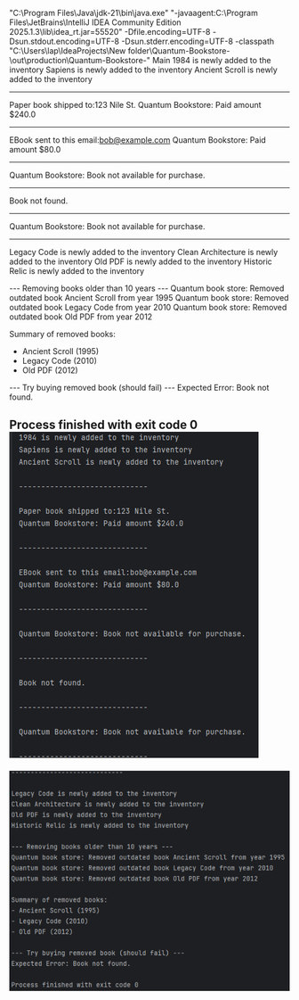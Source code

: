 "C:\Program Files\Java\jdk-21\bin\java.exe" "-javaagent:C:\Program Files\JetBrains\IntelliJ IDEA Community Edition 2025.1.3\lib\idea_rt.jar=55520" -Dfile.encoding=UTF-8 -Dsun.stdout.encoding=UTF-8 -Dsun.stderr.encoding=UTF-8 -classpath "C:\Users\lap\IdeaProjects\New folder\Quantum-Bookstore-\out\production\Quantum-Bookstore-" Main
1984 is newly added to the inventory
Sapiens is newly added to the inventory
Ancient Scroll is newly added to the inventory

-----------------------------

Paper book shipped to:123 Nile St.
Quantum Bookstore: Paid amount $240.0

-----------------------------

EBook sent to this email:bob@example.com
Quantum Bookstore: Paid amount $80.0

-----------------------------

Quantum Bookstore: Book not available for purchase.

-----------------------------

Book not found.

-----------------------------

Quantum Bookstore: Book not available for purchase.

-----------------------------

Legacy Code is newly added to the inventory
Clean Architecture is newly added to the inventory
Old PDF is newly added to the inventory
Historic Relic is newly added to the inventory

--- Removing books older than 10 years ---
Quantum book store: Removed outdated book Ancient Scroll from year 1995
Quantum book store: Removed outdated book Legacy Code from year 2010
Quantum book store: Removed outdated book Old PDF from year 2012

Summary of removed books:
- Ancient Scroll (1995)
- Legacy Code (2010)
- Old PDF (2012)

--- Try buying removed book (should fail) ---
Expected Error: Book not found.

Process finished with exit code 0
![image](Screenshot1.png)
-
![image](Screenshot2.png)